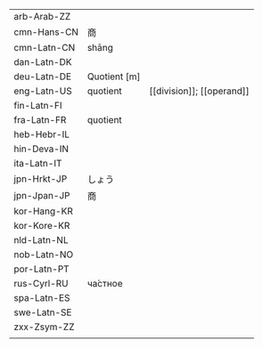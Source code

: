 | | | |
|-|-|-|
| arb-Arab-ZZ |  |  |
| cmn-Hans-CN | 商 |  |
| cmn-Latn-CN | shāng |  |
| dan-Latn-DK |  |  |
| deu-Latn-DE | Quotient [m] |  |
| eng-Latn-US | quotient | [[division]]; [[operand]] |
| fin-Latn-FI |  |  |
| fra-Latn-FR | quotient |  |
| heb-Hebr-IL |  |  |
| hin-Deva-IN |  |  |
| ita-Latn-IT |  |  |
| jpn-Hrkt-JP | しょう |  |
| jpn-Jpan-JP | 商 |  |
| kor-Hang-KR |  |  |
| kor-Kore-KR |  |  |
| nld-Latn-NL |  |  |
| nob-Latn-NO |  |  |
| por-Latn-PT |  |  |
| rus-Cyrl-RU | ча́стное |  |
| spa-Latn-ES |  |  |
| swe-Latn-SE |  |  |
| zxx-Zsym-ZZ |  |  |
|  |  |  |